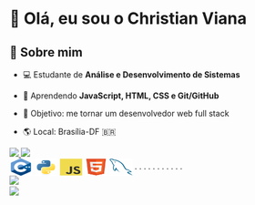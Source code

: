 # 👋 Olá, eu sou o Christian Viana  

## 🚀 Sobre mim  
- 💻 Estudante de **Análise e Desenvolvimento de Sistemas**  

- 🧠 Aprendendo **JavaScript, HTML, CSS e Git/GitHub**  

- 🎯 Objetivo: me tornar um desenvolvedor web full stack  

- 🌎 Local: Brasília-DF 🇧🇷

<div>
  <a href="https://github.com/christianvianab4-cmd">
    <img height="180em" src="https://github-readme-stats.vercel.app/api?username=christianvianab4-cmd&show_icons=false&theme=dracula&include_all_commits=true&count_private=true"/>
    <img height="180em" src="https://github-readme-stats.vercel.app/api/top-langs/?username=christianvianab4-cmd&layout=compact&langs_count=16&theme=dracula"/>
  </a>
</div>

<div style="display: inline-block;">
  <img align="center" alt="C++" height="30" width="40" 
       src="https://raw.githubusercontent.com/devicons/devicon/master/icons/cplusplus/cplusplus-original.svg">
  <img align="center" alt="Python" height="30" width="40" 
       src="https://raw.githubusercontent.com/devicons/devicon/master/icons/python/python-original.svg">
  <img align="center" alt="JavaScript" height="30" width="40" 
       src="https://raw.githubusercontent.com/devicons/devicon/master/icons/javascript/javascript-original.svg">
  <img align="center" alt="HTML5" height="30" width="40" 
       src="https://raw.githubusercontent.com/devicons/devicon/master/icons/html5/html5-original.svg">
  <img align="center" alt="MySQL" height="30" width="40" 
       src="https://raw.githubusercontent.com/devicons/devicon/master/icons/mysql/mysql-original.svg">
</div>
.
.
.
.
.
.
.
.
.
.
.
<div>
<a href="https://instagram.com/christianviianab" target="_blank"><img src="https://img.shields.io/badge/-Instagram-E4405F?style=for-the-badge&logo=instagram&logoColor=white" target="_blank"></a>

<div>
<a href="https://www.linkedin.com/in/christian-viana-3638a4362" target="_blank"><img src="https://img.shields.io/badge/-LinkedIn-E4405F?style=for-the-badge&logo=LinkedIn&logoColor=white" target="_blank"></a>
</div>

